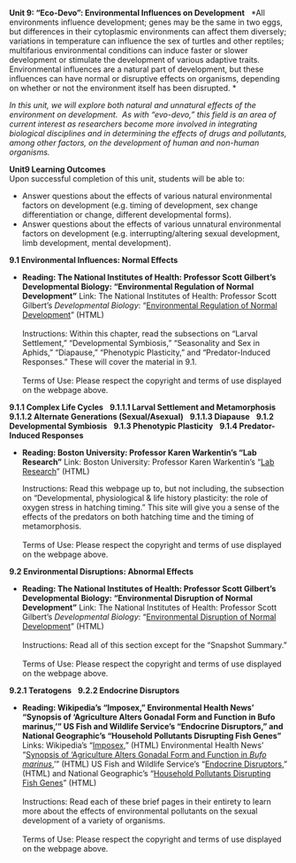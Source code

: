 **Unit 9: “Eco-Devo”: Environmental Influences on Development** <span
id="9"></span> 
*All environments influence development; genes may be the same in two
eggs, but differences in their cytoplasmic environments can affect them
diversely; variations in temperature can influence the sex of turtles
and other reptiles; multifarious environmental conditions can induce
faster or slower development or stimulate the development of various
adaptive traits.  Environmental influences are a natural part of
development, but these influences can have normal or disruptive effects
on organisms, depending on whether or not the environment itself has
been disrupted. *  
  
 *In this unit, we will explore both natural and unnatural effects of
the environment on development.  As with “evo-devo,” this field is an
area of current interest as researchers become more involved in
integrating biological disciplines and in determining the effects of
drugs and pollutants, among other factors, on the development of human
and non-human organisms.*

**Unit9 Learning Outcomes**  
Upon successful completion of this unit, students will be able to:

-   Answer questions about the effects of various natural environmental
    factors on development (e.g. timing of development, sex change
    differentiation or change, different developmental forms).
-   Answer questions about the effects of various unnatural
    environmental factors on development (e.g. interrupting/altering
    sexual development, limb development, mental development).

**9.1 Environmental Influences: Normal Effects** <span id="9.1"></span> 
-   **Reading: The National Institutes of Health: Professor Scott
    Gilbert’s Developmental Biology: “Environmental Regulation of Normal
    Development”**
    Link: The National Institutes of Health: Professor Scott Gilbert’s
    *Developmental Biology*: “[Environmental Regulation of Normal
    Development](http://www.ncbi.nlm.nih.gov/bookshelf/br.fcgi?book=dbio&part=A5122)”
    (HTML)  
        
     Instructions: Within this chapter, read the subsections on “Larval
    Settlement,” “Developmental Symbiosis,” “Seasonality and Sex in
    Aphids,” “Diapause,” “Phenotypic Plasticity,” and “Predator-Induced
    Responses.” These will cover the material in 9.1.  
        
     Terms of Use: Please respect the copyright and terms of use
    displayed on the webpage above.

**9.1.1 Complex Life Cycles** <span id="9.1.1"></span> 
**9.1.1.1 Larval Settlement and Metamorphosis** <span
id="9.1.1.1"></span> 
**9.1.1.2 Alternate Generations (Sexual/Asexual)** <span
id="9.1.1.2"></span> 
**9.1.1.3 Diapause** <span id="9.1.1.3"></span> 
**9.1.2 Developmental Symbiosis** <span id="9.1.2"></span> 
**9.1.3 Phenotypic Plasticity** <span id="9.1.3"></span> 
**9.1.4 Predator-Induced Responses** <span id="9.1.4"></span> 
-   **Reading: Boston University: Professor Karen Warkentin’s “Lab
    Research”**
    Link: Boston University: Professor Karen Warkentin’s “[Lab
    Research](https://web.archive.org/web/20120710043201/http://people.bu.edu/kwarken/KWLabResearch2.html)”
    (HTML)  
      
     Instructions: Read this webpage up to, but not including, the
    subsection on “Developmental, physiological & life history
    plasticity: the role of oxygen stress in hatching timing.” This site
    will give you a sense of the effects of the predators on both
    hatching time and the timing of metamorphosis.  
        
     Terms of Use: Please respect the copyright and terms of use
    displayed on the webpage above.

**9.2 Environmental Disruptions: Abnormal Effects** <span
id="9.2"></span> 
-   **Reading: The National Institutes of Health: Professor Scott
    Gilbert’s Developmental Biology: “Environmental Disruption of Normal
    Development”**
    Link: The National Institutes of Health: Professor Scott Gilbert’s
    *Developmental Biology*: “[Environmental Disruption of Normal
    Development](http://www.ncbi.nlm.nih.gov/bookshelf/br.fcgi?book=dbio&part=A5173)”
    (HTML)  
        
     Instructions: Read all of this section except for the “Snapshot
    Summary.”  
        
     Terms of Use: Please respect the copyright and terms of use
    displayed on the webpage above.

**9.2.1 Teratogens** <span id="9.2.1"></span> 
**9.2.2 Endocrine Disruptors** <span id="9.2.2"></span> 
-   **Reading: Wikipedia’s “Imposex,” Environmental Health News’
    “Synopsis of ‘Agriculture Alters Gonadal Form and Function in Bufo
    marinus,’” US Fish and Wildlife Service’s “Endocrine Disruptors,”
    and National Geographic’s “Household Pollutants Disrupting Fish
    Genes”**
    Links: Wikipedia’s
    “[Imposex](http://en.wikipedia.org/wiki/Imposex),” (HTML)
    Environmental Health News’ “[Synopsis of ‘Agriculture Alters Gonadal
    Form and Function in *Bufo
    marinus*](https://web.archive.org/web/20130608112026/http://www.environmentalhealthnews.org/newscience/2008/2008-0630mccoyetal.html),’”
    (HTML) US Fish and Wildlife Service’s “[Endocrine
    Disruptors](http://www.fws.gov/contaminants/Issues/EndocrineDisruptors.cfm),”
    (HTML) and National Geographic’s “[Household Pollutants Disrupting
    Fish
    Genes](http://news.nationalgeographic.com/news/2002/07/0729_020729_fishhormones.html)”
    (HTML)  
        
     Instructions: Read each of these brief pages in their entirety to
    learn more about the effects of environmental pollutants on the
    sexual development of a variety of organisms.  
        
     Terms of Use: Please respect the copyright and terms of use
    displayed on the webpage above.


